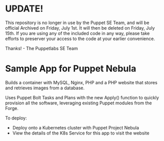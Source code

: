 # UPDATE!

This repository is no longer in use by the Puppet SE Team, and will be official Archived on Friday, July 1st. It will then be deleted on Friday, July 15th. If you are using any of the included code in any way, please take efforts to preserver your access to the code at your earlier convenience.

Thanks!  - The Puppetlabs SE Team

# Sample App for Puppet Nebula

Builds a container with MySQL, Nginx, PHP and a PHP website that stores and retrieves images from a database.

Uses Puppet Bolt Tasks and Plans with the new Apply() function to quickly provision all the software, leveraging existing Puppet modules from the Forge.

To deploy:
- Deploy onto a Kubernetes cluster with Puppet Project Nebula
- View the details of the K8s Service for this app to visit the website
